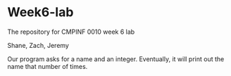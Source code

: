 # Week6-lab
The repository for CMPINF 0010 week 6 lab

Shane, Zach, Jeremy 

Our program asks for a name and an integer. Eventually, it will print out the name that number of times.